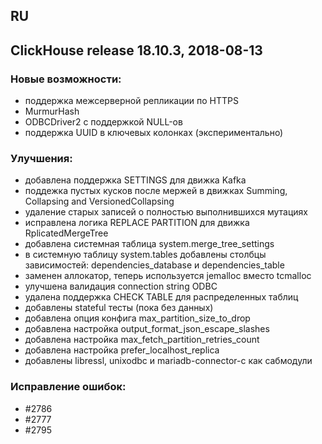 ## RU

## ClickHouse release 18.10.3, 2018-08-13

### Новые возможности:
* поддержка межсерверной репликации по HTTPS
* MurmurHash
* ODBCDriver2 с поддержкой NULL-ов
* поддержка UUID в ключевых колонках (экспериментально)

### Улучшения:
* добавлена поддержка SETTINGS для движка Kafka
* поддежка пустых кусков после мержей в движках Summing, Collapsing and VersionedCollapsing
* удаление старых записей о полностью выполнившихся мутациях
* исправлена логика REPLACE PARTITION для движка RplicatedMergeTree
* добавлена системная таблица system.merge_tree_settings
* в системную таблицу system.tables добавлены столбцы зависимостей: dependencies_database и dependencies_table
* заменен аллокатор, теперь используется jemalloc вместо tcmalloc
* улучшена валидация connection string ODBC
* удалена поддержка CHECK TABLE для распределенных таблиц
* добавлены stateful тесты (пока без данных)
* добавлена опция конфига max_partition_size_to_drop
* добавлена настройка output_format_json_escape_slashes
* добавлена настройка max_fetch_partition_retries_count
* добавлена настройка prefer_localhost_replica
* добавлены libressl, unixodbc и mariadb-connector-c как сабмодули

### Исправление ошибок:
* #2786
* #2777
* #2795
